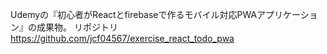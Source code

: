 Udemyの『初心者がReactとfirebaseで作るモバイル対応PWAアプリケーション』の成果物。
リポジトリ
https://github.com/jcf04567/exercise_react_todo_pwa
